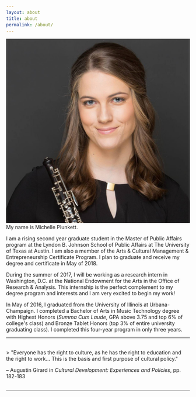 ```yaml
---
layout: about
title: about
permalink: /about/
---
```


<img class="col one right" src="/img/headshot.jpg">
My name is Michelle Plunkett.

I am a rising second year graduate student in the Master of Public Affairs program at the Lyndon B. Johnson School of Public Affairs at The University of Texas at Austin. I am also a member of the Arts & Cultural Management & Entrepreneurship Certificate Program. I plan to graduate and receive my degree and certificate in May of 2018. 

During the summer of 2017, I will be working as a research intern in Washington, D.C. at the National Endowment for the Arts in the Office of Research & Analysis. This internship is the perfect complement to my degree program and interests and I am very excited to begin my work!

In May of 2016, I graduated from the University of Illinois at Urbana-Champaign. I completed a Bachelor of Arts in Music Technology degree with Highest Honors (*Summa Cum Laude*, GPA above 3.75 and top 6% of college's class) and Bronze Tablet Honors (top 3% of entire university graduating class). I completed this four-year program in only three years. 

-----
<br/>
> "Everyone has the right to culture, as he has the right to education and the right to work… This is the basis and first purpose of cultural policy."

– Augustin Girard in *Cultural Development: Experiences and Policies*, pp. 182-183
<br/><br/>

----- 

<br/>
<span class="contacticon center">
	<a href="mailto:michellep1994@gmail.com"><i class="fa fa-envelope-square"></i></a>
	<a href="https://github.com/michelleplunkett" target="_blank"><i class="fa fa-github-square"></i></a>
	<a href="https://www.linkedin.com/in/michellejane" target="_blank"><i class="fa fa-linkedin-square"></i></a>
	<a href="http://blog.michelle-plunkett.com" target="_blank"><i class="fa fa-tumblr-square"></i></a>
	<a href="https://twitter.com/michelleisatwin" target="_blank"><i class="fa fa-twitter-square"></i></a>
</span>
